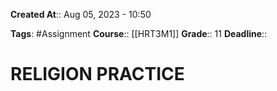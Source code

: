 **Created At**:: Aug 05, 2023 - 10:50

**Tags**: #Assignment 
**Course**:: [[HRT3M1]]
**Grade**:: 11
**Deadline**:: 

# RELIGION PRACTICE